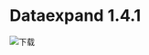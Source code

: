 # Dataexpand 1.4.1

![下载](http://jacklovespictures.oss-cn-beijing.aliyuncs.com/2021-06-14-144814.png)